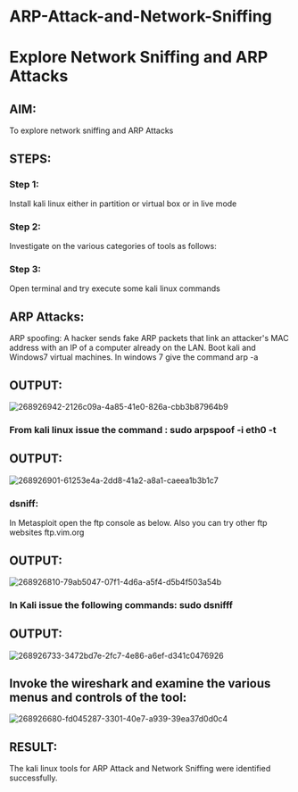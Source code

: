 # ARP-Attack-and-Network-Sniffing
# Explore Network Sniffing and ARP Attacks
## AIM:
To explore network sniffing and ARP Attacks

## STEPS:
### Step 1:
Install kali linux either in partition or virtual box or in live mode

### Step 2:
Investigate on the various categories of tools as follows:

### Step 3:
Open terminal and try execute some kali linux commands

## ARP Attacks:
ARP spoofing: A hacker sends fake ARP packets that link an attacker's MAC address with an IP of a computer already on the LAN. Boot kali and Windows7 virtual machines. In windows 7 give the command arp -a

## OUTPUT:

![268926942-2126c09a-4a85-41e0-826a-cbb3b87964b9](https://github.com/durga46/ARP-Attack-and-Network-Sniffing/assets/75235704/bf05b662-3ca1-4ca4-9106-60d4cc197409)

### From kali linux issue the command : sudo arpspoof -i eth0 -t

## OUTPUT:

![268926901-61253e4a-2dd8-41a2-a8a1-caeea1b3b1c7](https://github.com/durga46/ARP-Attack-and-Network-Sniffing/assets/75235704/8008426e-c98f-4b44-bfcc-487312cf8111)

### dsniff:
In Metasploit open the ftp console as below. Also you can try other ftp websites ftp.vim.org
## OUTPUT:

![268926810-79ab5047-07f1-4d6a-a5f4-d5b4f503a54b](https://github.com/durga46/ARP-Attack-and-Network-Sniffing/assets/75235704/b32809c7-a918-4ce1-b3b4-5bcd5980eb38)

### In Kali issue the following commands: sudo dsnifff
## OUTPUT:

![268926733-3472bd7e-2fc7-4e86-a6ef-d341c0476926](https://github.com/durga46/ARP-Attack-and-Network-Sniffing/assets/75235704/c49c7a15-1388-436d-ad7d-89b26f38dbbf)

## Invoke the wireshark and examine the various menus and controls of the tool:

![268926680-fd045287-3301-40e7-a939-39ea37d0d0c4](https://github.com/durga46/ARP-Attack-and-Network-Sniffing/assets/75235704/fb118711-31cd-4620-b08e-fbb23dfad6e1)

## RESULT:
The kali linux tools for ARP Attack and Network Sniffing were identified successfully.
